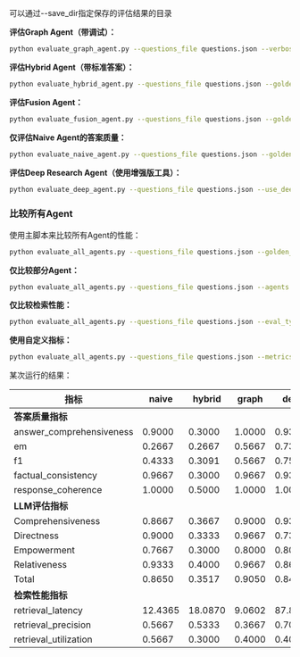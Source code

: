 可以通过--save_dir指定保存的评估结果的目录

**评估Graph Agent（带调试）：**

```bash
python evaluate_graph_agent.py --questions_file questions.json --verbose
```

**评估Hybrid Agent（带标准答案）：**

```bash
python evaluate_hybrid_agent.py --questions_file questions.json --golden_answers_file answer.json
```

**评估Fusion Agent：**

```bash
python evaluate_fusion_agent.py --questions_file questions.json --golden_answers_file answer.json
```

**仅评估Naive Agent的答案质量：**

```bash
python evaluate_naive_agent.py --questions_file questions.json --golden_answers_file answer.json --eval_type answer
```

**评估Deep Research Agent（使用增强版工具）：**

```bash
python evaluate_deep_agent.py --questions_file questions.json --use_deeper
```

### 比较所有Agent

使用主脚本来比较所有Agent的性能：

```bash
python evaluate_all_agents.py --questions_file questions.json --golden_answers_file answer.json  --verbose
```

**仅比较部分Agent：**

```bash
python evaluate_all_agents.py --questions_file questions.json --agents graph,hybrid,fusion
```

**仅比较检索性能：**

```bash
python evaluate_all_agents.py --questions_file questions.json --eval_type retrieval
```

**使用自定义指标：**

```bash
python evaluate_all_agents.py --questions_file questions.json --metrics em,f1,retrieval_precision
```

某次运行的结果：

| 指标 | naive | hybrid | graph | deep | fusion |
| --- | --- | --- | --- | --- | --- |
| **答案质量指标** |  |  |  |  |  |
| answer_comprehensiveness | 0.9000 | 0.3000 | 1.0000 | 0.9333 | 0.9667 |
| em | 0.2667 | 0.2667 | 0.5667 | 0.7333 | 0.6000 |
| f1 | 0.4333 | 0.3091 | 0.5667 | 0.7500 | 0.6000 |
| factual_consistency | 0.9667 | 0.3000 | 0.9667 | 0.9333 | 0.9333 |
| response_coherence | 1.0000 | 0.5000 | 1.0000 | 1.0000 | 1.0000 |
| **LLM评估指标** |  |  |  |  |  |
| Comprehensiveness | 0.8667 | 0.3667 | 0.9000 | 0.9333 | 0.9667 |
| Directness | 0.9000 | 0.3333 | 0.9667 | 0.7333 | 0.8667 |
| Empowerment | 0.7667 | 0.3000 | 0.8000 | 0.8000 | 0.9000 |
| Relativeness | 0.9333 | 0.4000 | 0.9667 | 0.8667 | 0.9667 |
| Total | 0.8650 | 0.3517 | 0.9050 | 0.8433 | 0.9300 |
| **检索性能指标** |  |  |  |  |  |
| retrieval_latency | 12.4365 | 18.0870 | 9.0602 | 87.8841 | 180.8547 |
| retrieval_precision | 0.5667 | 0.5333 | 0.3667 | 0.7000 | 0.6000 |
| retrieval_utilization | 0.5667 | 0.3000 | 0.4000 | 0.4000 | 0.4667 |